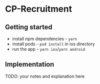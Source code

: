 # CP-Recruitment

## Getting started

- install npm dependencies - `yarn`
- install pods - `pod install` in ios directory
- run the app - `yarn ios`/`yarn android`

## Implementation

TODO: your notes and explanation here
